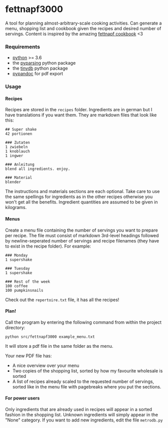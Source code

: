 # fettnapf3000

A tool for planning almost-arbitrary-scale cooking activities. Can generate a menu, shopping list and cookbook given the recipes and desired number of servings. Content is inspired by the amazing [fettnapf cookbook](https://food4action.noblogs.org/fettnapf/) <3

### Requirements
- [python](https://www.python.org/) >= 3.6
- the [pyparsing](https://pypi.org/project/pyparsing/) python package
- the [tinydb](https://pypi.org/project/tinydb/) python package
- [pypandoc](https://pypi.org/project/pypandoc/) for pdf export

### Usage
#### Recipes
Recipes are stored in the `recipes` folder. Ingredients are in german but I have translations if you want them. They are markdown files that look like this:
```
## Super shake
42 portionen

### Zutaten
1 zwiebeln
1 knoblauch
1 ingwer

### Anleitung
blend all ingredients. enjoy.

### Material
blender
```
The instructions and materials sections are each optional. Take care to use the same spellings for ingredients as in the other recipes otherwise you won't get all the benefits. Ingredient quantities are assumed to be given in kilograms.

#### Menus
Create a menu file containing the number of servings you want to prepare per recipe. The file must consist of markdown 3rd-level headings followed by newline-seperated number of servings and recipe filenames (they have to exist in the recipe folder). For example:
```
### Monday
1 supershake

### Tuesday
1 supershake

### Rest of the week
100 coffee
100 pumpkinsnails
```
Check out the `repertoire.txt` file, it has all the recipes!

#### Plan!
Call the program by entering the following command from within the project directory:
```
python src/fettnapf3000 example_menu.txt
```
It will store a pdf file in the same folder as the menu.

Your new PDF file has:
- A nice overview over your menu
- Two copies of the shopping list, sorted by how my favourite wholesale is sorted
- A list of recipes already scaled to the requested number of servings, sorted like in the menu file with pagebreaks where you put the sections.


#### For power users
Only ingredients that are already used in recipes will appear in a sorted fashion in the shopping list. Unknown ingredients will simply appear in the "None" category. If you want to add new ingredients, edit the file `metrodb.py`
